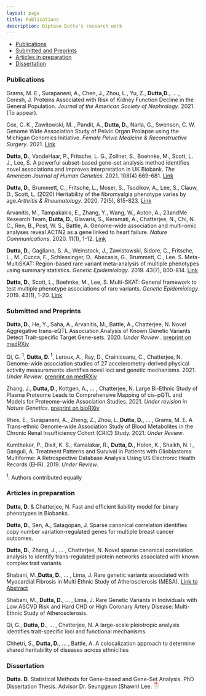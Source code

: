 ```yaml
---
layout: page
title: Publications
description: Diptavo Dutta's research work
---
```


<div class="navbar">
    <div class="navbar-inner">
        <ul class="nav">
            <li><a href="#articles">Publications</a></li>
            <li><a href="#submitted">Submitted and Preprints </a></li>
            <li><a href="#Working">Articles in preparation</a></li>            
            <li><a href="#dissertation">Dissertation</a></li>
        </ul>
    </div>
</div>


### <a name="articles"></a> Publications

 
Grams, M. E., Surapaneni, A., Chen, J., Zhou, L., Yu, Z., **Dutta,D.**, ... , Coresh, J. Proteins Associated with Risk of Kidney Function Decline in the General Population. *Journal of the American Society of Nephrology*. 2021. (To appear).

Cox, C. K., Zawitowski, M. , Pandit, A., **Dutta, D.**, Narla, G., Swenson, C. W. Genome Wide Association Study of Pelvic Organ Prolapse using the Michigan Genomics Initiative. *Female Pelvic Medicine & Reconstructive Surgery*. 2021. [Link](https://europepmc.org/article/med/34027909)

 **Dutta, D.**, VandeHaar, P., Fritsche, L. G., Zollner, S., Boehnke, M., Scott, L. J., Lee, S. A powerful subset-based gene-set analysis method identifies novel associations and improves interpretation in UK Biobank. *The American Journal of Human Genetics*. 2021. 108(4) 669-681. [Link](https://www.sciencedirect.com/science/article/abs/pii/S0002929721000586)

**Dutta, D.**, Brummett, C., Fritsche, L., Moser, S., Tsodikov, A., Lee, S., Clauw, D., Scott, L. (2020) Heritability of the fibromyalgia phenotype varies by age.*Arthritis & Rheumatology*. 2020. 72(5), 815-823. [Link](https://onlinelibrary.wiley.com/doi/abs/10.1002/art.41171)

Arvanitis, M., Tampakakis, E., Zhang, Y., Wang, W., Auton, A., 23andMe Research Team, **Dutta, D.**, Glavaris, S., Keramati, A., Chatterjee, N., Chi, N. C., Ren, B., Post, W. S., Battle, A. Genome-wide association and multi-omic analyses reveal ACTN2 as a gene linked to heart failure. *Nature Communications*. 2020. 11(1), 1-12. [Link](https://www.nature.com/articles/s41467-020-14843-7)

**Dutta, D.**, Gagliano, S. A., Weinstock, J., Zawistowski, Sidore, C., Fritsche, L., M., Cucca, F., Schlessinger, D., Abecasis, G., Brummett, C.,  Lee. S. Meta-MultiSKAT: Region-based rare variant meta-analysis of multiple phenotypes using summary statistics. *Genetic Epidemiology*. 2019. 43(7), 800-814. [Link](https://www.ncbi.nlm.nih.gov/pmc/articles/PMC7006736/)

**Dutta, D.**, Scott, L., Boehnke, M., Lee, S. Multi-SKAT: General framework to test multiple phenotype associations of rare variants.  *Genetic Epidemiology*. 2019. 43(1), 1-20. [Link](https://pubmed.ncbi.nlm.nih.gov/30298564/])

  

### <a name="submitted"></a> Submitted and Preprints

**Dutta, D.**, He, Y., Saha, A., Arvanitis, M., Battle, A., Chatterjee, N. Novel Aggregative trans-eQTL Association Analysis of Known Genetic Variants Detect Trait-specific Target Gene-sets.  2020. *Under Review* . [preprint on medRXiv](https://www.medrxiv.org/content/10.1101/2020.09.29.20204388v2)

Qi, G. <sup> 1</sup>, **Dutta, D.<sup> 1</sup>**, Leroux, A., Ray, D., Crainiceanu, C., Chatterjee, N. Genome-wide association studies of 27 accelerometry-derived physical activity measurements identifies novel loci and genetic mechanisms. 2021. *Under Review*. [preprint on medRXiv](https://www.medrxiv.org/content/10.1101/2021.02.15.21251499v2)

Zhang, J., **Dutta, D.**, Kottgen, A., ... , Chatterjee, N. Large Bi-Ethnic Study of Plasma Proteome Leads to Comprehensive Mapping of cis-pQTL and Models for Proteome-wide Association Studies. 2021. *Under revision in Nature Genetics*. [preprint on bioRXiv](https://www.biorxiv.org/content/10.1101/2021.03.15.435533v1.abstract)

Rhee, E., Surapaneni, A., Zheng, Z., Zhou, L.,**Dutta, D.**, ... , Grams, M. E. A Trans-ethnic Genome-wide Association Study of Blood Metabolites in the Chronic Renal Insufficiency Cohort (CRIC) Study. 2021. *Under Review*.

Kumthekar, P., Dixit, K. S., Kamalakar, R., **Dutta, D.**, Holen, K., Shaikh, N. I., Ganguli, A. Treatment Patterns and Survival in Patients with Glioblastoma Multiforme: A Retrospective Database Analysis Using US Electronic Health Records (EHR). 2019. *Under Review*.

<sup>1</sup>: Authors contributed equally

### <a name="Working"></a> Articles in preparation

**Dutta, D.** & Chatterjee, N. Fast and efficient liability model for binary phenotypes in Biobanks.

**Dutta, D.**, Sen, A., Satagopan, J. Sparse canonical correlation identifies copy number variation-regulated genes for multiple breast cancer outcomes.

**Dutta, D.**, Zhang, J., ... , Chatterjee, N. Novel sparse canonical correlation analysis to identify trans-regulated protein networks associated with known complex trait variants.

Shabani, M.,**Dutta, D.**, ... , Lima, J. Rare genetic variants associated with Myocardial Fibrosis in Multi Ethnic Study of Atherosclerosis (MESA). [Link to Abstract](https://www.jacc.org/doi/full/10.1016/S0735-1097%2821%2902202-6)

Shabani, M., **Dutta, D.**, ... , Lima, J. Rare Genetic Variants in Individuals with Low ASCVD Risk and Hard CHD or High Coronary Artery Disease: Multi-Ethnic Study of Atherosclerosis.

Qi, G., **Dutta, D.**, ... , Chatterjee, N. A large-scale pleiotropic analysis identifies trait-specific loci and functional mechanisms.

Chhetri, S., **Dutta, D.**, ... , Battle, A. A colocalization approach to determine shared heritability of diseases across ethnicities


### <a name="dissertation"></a> Dissertation


**Dutta. D**. Statistical Methods for Gene-based and Gene-Set Analysis. PhD Dissertation Thesis. Advisor Dr. Seunggeun (Shawn) Lee. [![pdf](icons16/pdf-icon.png)](diptavo_1.pdf)








